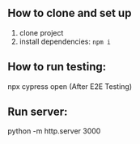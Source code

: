 ## How to clone and set up
1. clone project
2. install dependencies: `npm i`  
 
## How to run testing:
npx cypress open (After E2E Testing)  

## Run server:   
python -m http.server 3000
